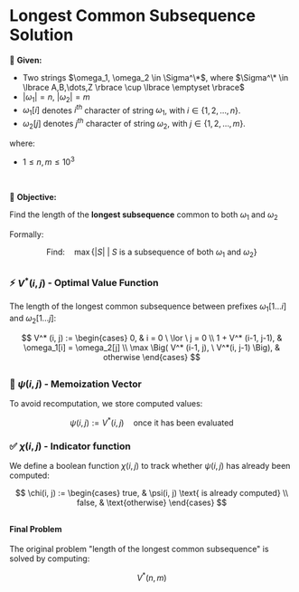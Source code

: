 # Longest Common Subsequence Solution

📝 **Given:**
- Two strings $\omega_1, \omega_2 \in \Sigma^\*$, where $\Sigma^\* \in \lbrace A,B,\dots,Z \rbrace \cup \lbrace \emptyset \rbrace$
- $|\omega_1| = n, \ |\omega_2| = m$
- $\omega_1[i]$ denotes $i^{th}$ character of string $\omega_1$, with $i \in \lbrace 1,2,\dots,n \rbrace$.
- $\omega_2[j]$ denotes $j^{th}$ character of string $\omega_2$, with $j \in \lbrace 1,2,\dots,m \rbrace$.

where:
  -  $1 \leq n,m \leq 10^3$

<br>

🎯 **Objective:**

Find the length of the **longest subsequence** common to both $\omega_1$ and $\omega_2$

Formally:

$$
\text{Find:} \quad \max \Big\lbrace |S| \ | \ S \text{ is a subsequence of both } \omega_1 \text{ and } \omega_2 \Big\rbrace
$$

##

### ⚡ $V^* (i, j)$ - Optimal Value Function
The length of the longest common subsequence between prefixes $\omega_1[1 \dots i]$ and $\omega_2[1 \dots j]$:

$$
  V^* (i, j) :=
  \begin{cases}
  0, & i = 0 \ \lor \ j = 0 \\
  1 + V^* (i-1, j-1), & \omega_1[i] = \omega_2[j] \\
  \max \Big( V^* (i-1, j), \ V^*(i, j-1) \Big), & otherwise
  \end{cases}
$$

##

### 💾 $\psi(i, j)$ - Memoization Vector 
To avoid recomputation, we store computed values:

$$
  \psi(i, j) := V^* (i, j) \quad \text{once it has been evaluated}
$$

### ✅ $\chi(i, j)$ - Indicator function
We define a boolean function $\chi(i, j)$ to track whether $\psi(i, j)$ has already been computed:

$$
  \chi(i, j) := 
  \begin{cases}
  true,  & \psi(i, j) \text{ is already computed} \\
  false, & \text{otherwise}
  \end{cases}
$$

##

#### Final Problem

The original problem "length of the longest common subsequence" is solved by computing:

$$ 
  V^* (n, m)
$$
